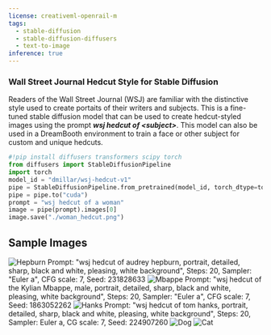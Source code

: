 ```yaml
---
license: creativeml-openrail-m
tags:
  - stable-diffusion
  - stable-diffusion-diffusers
  - text-to-image
inference: true
---
```

### Wall Street Journal Hedcut Style for Stable Diffusion
Readers of the Wall Street Journal (WSJ) are familiar with the distinctive style used to create portaits of their writers and subjects. This is a fine-tuned stable
diffusion model that can be used to create hedcut-styled images using the prompt **_wsj hedcut of \<subject\>_**. This model can also be used in a DreamBooth environment
to train a face or other subject for custom and unique hedcuts.

```python
#!pip install diffusers transformers scipy torch
from diffusers import StableDiffusionPipeline
import torch
model_id = "dmillar/wsj-hedcut-v1"
pipe = StableDiffusionPipeline.from_pretrained(model_id, torch_dtype=torch.float16)
pipe = pipe.to("cuda")
prompt = "wsj hedcut of a woman"
image = pipe(prompt).images[0]
image.save("./woman_hedcut.png")
```

## Sample Images
![Hepburn](https://huggingface.co/dmillar/wsj-hedcut-v1/resolve/main/hepburn.png)
Prompt: "wsj hedcut of audrey hepburn, portrait, detailed, sharp, black and white, pleasing, white background", Steps: 20, Sampler: "Euler a", CFG scale: 7, Seed: 231828633
![Mbappe](https://huggingface.co/dmillar/wsj-hedcut-v1/resolve/main/mbappe.png)
Prompt: "wsj hedcut of the Kylian Mbappe, male, portrait, detailed, sharp, black and white, pleasing, white background", Steps: 20, Sampler: "Euler a", CFG scale: 7, Seed: 1863052262
![Hanks](https://huggingface.co/dmillar/wsj-hedcut-v1/resolve/main/hanks.png)
Prompt: "wsj hedcut of tom hanks, portrait, detailed, sharp, black and white, pleasing, white background", Steps: 20, Sampler: Euler a, CG scale: 7, Seed: 224907260
![Dog](https://huggingface.co/dmillar/wsj-hedcut-v1/resolve/main/dog.png)
![Cat](https://huggingface.co/dmillar/wsj-hedcut-v1/resolve/main/cat.png)

